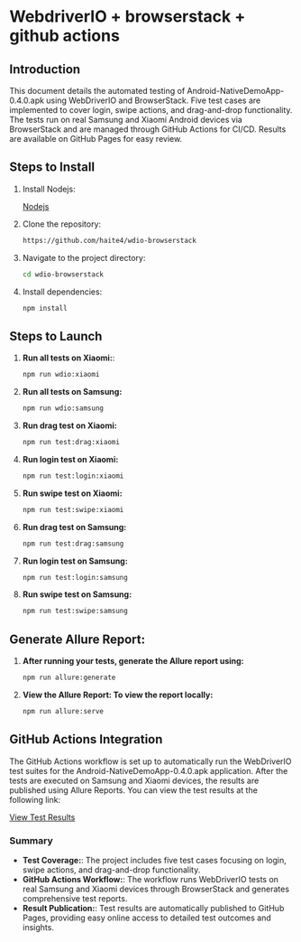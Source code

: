 # WebdriverIO + browserstack + github actions

## Introduction
This document details the automated testing of Android-NativeDemoApp-0.4.0.apk using WebDriverIO and BrowserStack. Five test cases are implemented to cover login, swipe actions, and drag-and-drop functionality. The tests run on real Samsung and Xiaomi Android devices via BrowserStack and are managed through GitHub Actions for CI/CD. Results are available on GitHub Pages for easy review.

## Steps to Install
1. Install Nodejs:

    [Nodejs](https://nodejs.org/en/download/package-manager)

2. Clone the repository:
    ```sh
    https://github.com/haite4/wdio-browserstack
    ```
3. Navigate to the project directory:
    ```sh 
    cd wdio-browserstack
    ```

4. Install dependencies:
    ```sh
    npm install 
    ``` 

## Steps to Launch

1. **Run all tests on Xiaomi:**:
    ```sh
    npm run wdio:xiaomi
    ```
2. **Run all tests on Samsung:**
    ```sh
    npm run wdio:samsung
    ```
3. **Run drag test on Xiaomi:**
    ```sh
    npm run test:drag:xiaomi
    ```
4. **Run login test on Xiaomi:**
    ```sh
    npm run test:login:xiaomi
    ```
5. **Run swipe test on Xiaomi:**
    ```sh
    npm run test:swipe:xiaomi
    ```
6. **Run drag test on Samsung:**
    ```sh
    npm run test:drag:samsung
    ```
7. **Run login test on Samsung:**
    ```sh
    npm run test:login:samsung
    ```
8. **Run swipe test on Samsung:**
    ```sh
    npm run test:swipe:samsung
    ```


## Generate Allure Report: 

1. **After running your tests, generate the Allure report using:**
    ```sh
    npm run allure:generate
    ```

2. **View the Allure Report: To view the report locally:**
    ```sh
    npm run allure:serve
    ```


## GitHub Actions Integration

The GitHub Actions workflow is set up to automatically run the WebDriverIO test suites for the Android-NativeDemoApp-0.4.0.apk application. After the tests are executed on Samsung and Xiaomi devices, the results are published using Allure Reports. You can view the test results at the following link:

[View Test Results](https://haite4.github.io/wdio-browserstack/)

### Summary
- **Test Coverage:**: The project includes five test cases focusing on login, swipe actions, and drag-and-drop functionality.
- **GitHub Actions Workflow:**: The workflow runs WebDriverIO tests on real Samsung and Xiaomi devices through BrowserStack and generates comprehensive test reports.
- **Result Publication:**: Test results are automatically published to GitHub Pages, providing easy online access to detailed test outcomes and insights.